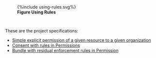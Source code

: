 

<figure>
{%include using-rules.svg%}
<figcaption><b>Figure Using Rules</b></figcaption>
</figure>
<br clear="all">


These are the project specifications:

- [Simple explicit permission of a given resource to a given organization](non-patient.html)
- [Consent with rules in Permissions](consent.html)
- [Bundle with residual enforcement rules in Permission](residual.html)
